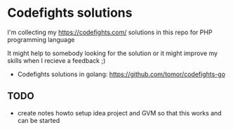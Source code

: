 Codefights solutions
============================
I'm collecting my https://codefights.com/ solutions in this repo for PHP programming language

It might help to somebody looking for the solution or it might improve my skills when I recieve a feedback ;)

- Codefights solutions in golang: https://github.com/tomor/codefights-go

## TODO
- create notes howto setup idea project and GVM so that this works and can be started